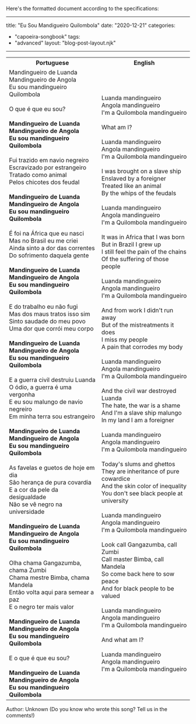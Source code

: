 Here's the formatted document according to the specifications:

---
title: "Eu Sou Mandigueiro Quilombola"
date: "2020-12-21"
categories: 
  - "capoeira-songbook"
tags: 
  - "advanced"
layout: "blog-post-layout.njk"
---

<table class="capoeira-table">
    <tr class="header-row">
        <th>Portuguese</th>
        <th>English</th>
    </tr>
    <tr>
        <td>Mandingueiro de Luanda<br>
Mandingueiro de Angola<br>
Eu sou mandingueiro Quilombola<br>
<br>
O que é que eu sou?<br>
<br>
<strong>Mandingueiro de Luanda<br>
Mandingueiro de Angola<br>
Eu sou mandingueiro Quilombola</strong><br>
<br>
Fui trazido em navio negreiro<br>
Escravizado por estrangeiro<br>
Tratado como animal<br>
Pelos chicotes dos feudal<br>
<br>
<strong>Mandingueiro de Luanda<br>
Mandingueiro de Angola<br>
Eu sou mandingueiro Quilombola</strong><br>
<br>
É foi na África que eu nasci<br>
Mas no Brasil eu me criei<br>
Ainda sinto a dor das correntes<br>
Do sofrimento daquela gente<br>
<br>
<strong>Mandingueiro de Luanda<br>
Mandingueiro de Angola<br>
Eu sou mandingueiro Quilombola</strong><br>
<br>
E do trabalho eu não fugi<br>
Mas dos maus tratos isso sim<br>
Sinto saudade do meu povo<br>
Uma dor que corrói meu corpo<br>
<br>
<strong>Mandingueiro de Luanda<br>
Mandingueiro de Angola<br>
Eu sou mandingueiro Quilombola</strong><br>
<br>
E a guerra civil destruiu Luanda<br>
O ódio, a guerra é uma vergonha<br>
E eu sou malungo de navio negreiro<br>
Em minha terra sou estrangeiro<br>
<br>
<strong>Mandingueiro de Luanda<br>
Mandingueiro de Angola<br>
Eu sou mandingueiro Quilombola</strong><br>
<br>
As favelas e guetos de hoje em dia<br>
São herança de pura covardia<br>
E a cor da pele da desigualdade<br>
Não se vê negro na universidade<br>
<br>
<strong>Mandingueiro de Luanda<br>
Mandingueiro de Angola<br>
Eu sou mandingueiro Quilombola</strong><br>
<br>
Olha chama Gangazumba, chama Zumbi<br>
Chama mestre Bimba, chama Mandela<br>
Então volta aqui para semear a paz<br>
E o negro ter mais valor<br>
<br>
<strong>Mandingueiro de Luanda<br>
Mandingueiro de Angola<br>
Eu sou mandingueiro Quilombola</strong><br>
<br>
E o que é que eu sou?<br>
<br>
<strong>Mandingueiro de Luanda<br>
Mandingueiro de Angola<br>
Eu sou mandingueiro Quilombola</strong></td>
        <td>Luanda mandingueiro<br>
Angola mandingueiro<br>
I'm a Quilombola mandingueiro<br>
<br>
What am I?<br>
<br>
Luanda mandingueiro<br>
Angola mandingueiro<br>
I'm a Quilombola mandingueiro<br>
<br>
I was brought on a slave ship<br>
Enslaved by a foreigner<br>
Treated like an animal<br>
By the whips of the feudals<br>
<br>
Luanda mandingueiro<br>
Angola mandingueiro<br>
I'm a Quilombola mandingueiro<br>
<br>
It was in Africa that I was born<br>
But in Brazil I grew up<br>
I still feel the pain of the chains<br>
Of the suffering of those people<br>
<br>
Luanda mandingueiro<br>
Angola mandingueiro<br>
I'm a Quilombola mandingueiro<br>
<br>
And from work I didn't run away<br>
But of the mistreatments it does<br>
I miss my people<br>
A pain that corrodes my body<br>
<br>
Luanda mandingueiro<br>
Angola mandingueiro<br>
I'm a Quilombola mandingueiro<br>
<br>
And the civil war destroyed Luanda<br>
The hate, the war is a shame<br>
And I'm a slave ship malungo<br>
In my land I am a foreigner<br>
<br>
Luanda mandingueiro<br>
Angola mandingueiro<br>
I'm a Quilombola mandingueiro<br>
<br>
Today's slums and ghettos<br>
They are inheritance of pure cowardice<br>
And the skin color of inequality<br>
You don't see black people at university<br>
<br>
Luanda mandingueiro<br>
Angola mandingueiro<br>
I'm a Quilombola mandingueiro<br>
<br>
Look call Gangazumba, call Zumbi<br>
Call master Bimba, call Mandela<br>
So come back here to sow peace<br>
And for black people to be valued<br>
<br>
Luanda mandingueiro<br>
Angola mandingueiro<br>
I'm a Quilombola mandingueiro<br>
<br>
And what am I?<br>
<br>
Luanda mandingueiro<br>
Angola mandingueiro<br>
I'm a Quilombola mandingueiro</td>
    </tr>
</table>

<figcaption>
Author: Unknown (Do you know who wrote this song? Tell us in the comments!)
</figcaption>